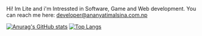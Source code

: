 Hi! Im Lite and i'm Intressted in Software, Game and Web development.
You can reach me here: developer@ananyatimalsina.com.np

[![Anurag's GitHub stats](https://github-readme-stats.vercel.app/api?username=TheLiteCrafter&count_private=true&show_icons=true&theme=dark)](https://github.com/anuraghazra/github-readme-stats)
[![Top Langs](https://github-readme-stats.vercel.app/api/top-langs/?username=TheLiteCrafter&langs_count=8&theme=dark&layout=compact)](https://github.com/anuraghazra/github-readme-stats)
